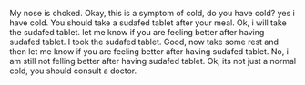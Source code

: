 My nose is choked.
Okay, this is a symptom of cold, do you have cold?
yes i have cold.
You should take a sudafed tablet after your meal.
Ok, i will take the sudafed tablet.
let me know if you are feeling better after having sudafed tablet.
I took the sudafed tablet.
Good, now take some rest and then let me know if you are feeling better after having sudafed tablet.
No, i am still not felling better after having sudafed tablet.
Ok, its not just a normal cold, you should consult a doctor.
